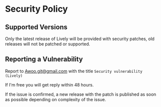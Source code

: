 # Security Policy

## Supported Versions

Only the latest release of Lively will be provided with security patches, old releases will not be patched or supported.

## Reporting a Vulnerability

Report to Awoo.git@gmail.com with the title `Security vulnerability (Lively)`

If I'm free you will get reply within 48 hours.

If the issue is confirmed, a new release with the patch is published as soon as possible depending on complexity of the issue.
